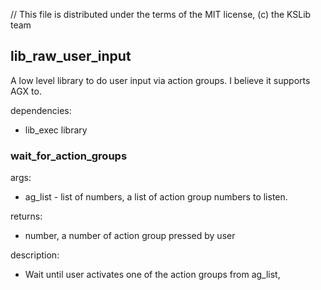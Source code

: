 // This file is distributed under the terms of the MIT license, (c) the KSLib team

## lib_raw_user_input

A low level library to do user input via action groups.
I believe it supports AGX to.

dependencies:
  * lib_exec library

### wait_for_action_groups

args:
  * ag_list - list of numbers, a list of action group numbers to listen.

returns:
  * number, a number of action group pressed by user

description:
  * Wait until user activates one of the action groups from ag_list,

